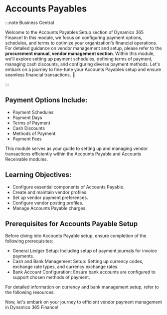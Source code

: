 # Accounts Payables

:::note Business Central
<div class="container">
    <div class="custom-note">
        <p>Welcome to the Accounts Payables Setup section of Dynamics 365 Finance! In this module, we focus on configuring payment options, schedules, and terms to optimize your organization's financial operations. For detailed guidance on vendor management and setup, please refer to the <strong>procurement manual, vendor management section</strong>. Within this module, we'll explore setting up payment schedules, defining terms of payment, managing cash discounts, and configuring diverse payment methods. Let's embark on a journey to fine-tune your Accounts Payables setup and ensure seamless financial transactions. 🤗</p>
    </div>
</div>
:::

## Payment Options Include:

- Payment Schedules
- Payment Days
- Terms of Payment
- Cash Discounts
- Methods of Payment
- Payment Fees

This module serves as your guide to setting up and managing vendor transactions efficiently within the Accounts Payable and Accounts Receivable modules.

## Learning Objectives:

- Configure essential components of Accounts Payable.
- Create and maintain vendor profiles.
- Set up vendor payment preferences.
- Configure vendor posting profiles.
- Manage Accounts Payable charges.

## Prerequisites for Accounts Payable Setup

Before diving into Accounts Payable setup, ensure completion of the following prerequisites:

- General Ledger Setup: Including setup of payment journals for invoice payments.
- Cash and Bank Management Setup: Setting up currency codes, exchange rate types, and currency exchange rates.
- Bank Account Configuration: Ensure bank accounts are configured to support chosen methods of payment.

For detailed information on currency and bank management setup, refer to the following resources:

Now, let's embark on your journey to efficient vendor payment management in Dynamics 365 Finance!
